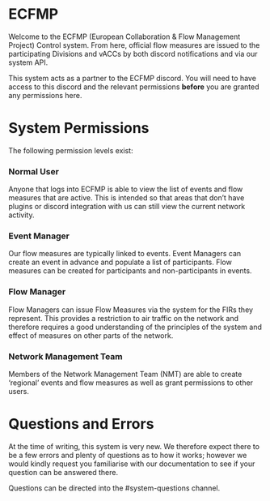 # ECFMP

Welcome to the ECFMP (European Collaboration & Flow Management Project) Control system. From here, official flow measures are issued to the participating Divisions and vACCs by both discord notifications and via our system API.

This system acts as a partner to the ECFMP discord. You will need to have access to this discord and the relevant permissions **before** you are granted any permissions here. 

# System Permissions

The following permission levels exist:

### Normal User
Anyone that logs into ECFMP is able to view the list of events and flow measures that are active. This is intended so that areas that don’t have plugins or discord integration with us can still view the current network activity.

### Event Manager
Our flow measures are typically linked to events. Event Managers can create an event in advance and populate a list of participants. Flow measures can be created for participants and non-participants in events.

### Flow Manager
Flow Managers can issue Flow Measures via the system for the FIRs they represent. This provides a restriction to air traffic on the network and therefore requires a good understanding of the principles of the system and effect of measures on other parts of the network.

### Network Management Team

Members of the Network Management Team (NMT) are able to create ‘regional’ events and flow measures as well as grant permissions to other users.


# Questions and Errors

At the time of writing, this system is very new. We therefore expect there to be a few errors and plenty of questions as to how it works; however we would kindly request you familiarise with our documentation to see if your question can be answered there.

Questions can be directed into the #system-questions channel.
